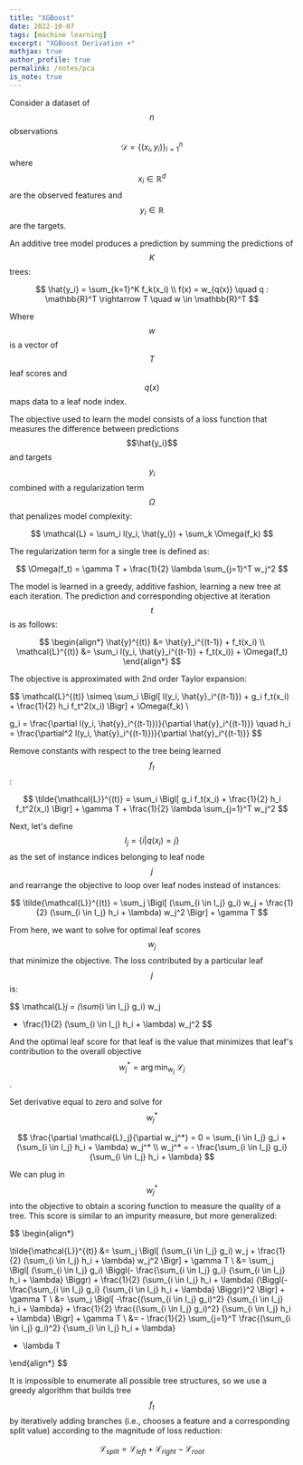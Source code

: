 ```yaml
---
title: "XGBoost"
date: 2022-10-07
tags: [machine learning]
excerpt: "XGBoost Derivation +"
mathjax: true
author_profile: true
permalink: /notes/pca
is_note: true
---
```


Consider a dataset of $$n$$ observations $$ \mathcal{D} = \{ (x_i, y_i) \}_{i=1}^n $$ where  $$ x_i \in \mathbb{R}^d $$ are the observed features and $$ y_i \in \mathbb{R} $$ are the targets.

An additive tree model produces a prediction by summing the predictions of $$K$$ trees:

$$
\hat{y_i} = \sum_{k=1}^K f_k(x_i)
\\
f(x) = w_{q(x)} \quad q : \mathbb{R}^T \rightarrow T \quad w \in \mathbb{R}^T
$$

Where $$w$$ is a vector of $$T$$ leaf scores and $$q(x)$$ maps data to a leaf node index.

The objective used to learn the model consists of a loss function that measures the difference between predictions $$\hat{y_i}$$ and targets $$y_i$$ combined with a regularization term $$\Omega$$ that penalizes model complexity:

$$
\mathcal{L} = \sum_i l(y_i, \hat{y_i}) + \sum_k \Omega(f_k)
$$

The regularization term for a single tree is defined as:

$$
\Omega(f_t) = \gamma T + \frac{1}{2} \lambda \sum_{j=1}^T w_j^2
$$

The model is learned in a greedy, additive fashion, learning a new tree at each iteration. The prediction and corresponding objective at iteration $$t$$ is as follows:

$$
\begin{align*}
\hat{y}^{(t)} &= \hat{y}_i^{(t-1)} + f_t(x_i)
\\
\mathcal{L}^{(t)} &= \sum_i l(y_i, \hat{y}_i^{(t-1)} + f_t(x_i)) + \Omega(f_t)
\end{align*}
$$

The objective is approximated with 2nd order Taylor expansion:

$$
\mathcal{L}^{(t)} \simeq \sum_i \Bigl[ l(y_i, \hat{y}_i^{(t-1)}) + g_i f_t(x_i) + \frac{1}{2} h_i f_t^2(x_i) \Bigr] + \Omega(f_k) \\

g_i = \frac{\partial l(y_i, \hat{y}_i^{(t-1)})}{\partial \hat{y}_i^{(t-1)}} 
\quad
h_i = \frac{\partial^2 l(y_i, \hat{y}_i^{(t-1)})}{\partial \hat{y}_i^{(t-1)}}
$$

Remove constants with respect to the tree being learned $$f_t$$:

$$
\tilde{\mathcal{L}}^{(t)} = \sum_i \Bigl[ g_i f_t(x_i) + \frac{1}{2} h_i f_t^2(x_i) \Bigr] + \gamma T + \frac{1}{2} \lambda \sum_{j=1}^T w_j^2
$$

Next, let's define $$ I_j = \{ i \lvert q(x_i) = j \} $$ as the set of instance indices belonging to leaf node $$j$$ and rearrange the objective to loop over leaf nodes instead of instances:

$$
\tilde{\mathcal{L}}^{(t)} = \sum_j \Bigl[ 
    (\sum_{i \in I_j} g_i) w_j
    + \frac{1}{2} (\sum_{i \in I_j} h_i + \lambda) w_j^2
\Bigr] + \gamma T
$$

From here, we want to solve for optimal leaf scores $$w_j$$ that minimize the objective. The loss contributed by a particular leaf $$j$$ is:

$$
\mathcal{L}_j = (\sum_{i \in I_j} g_i) w_j
+ \frac{1}{2} (\sum_{i \in I_j} h_i + \lambda) w_j^2
$$

And the optimal leaf score for that leaf is the value that minimizes that leaf's contribution to the overall objective $$ w_j^* = \arg \min_{w_j} \: \mathcal{L}_j $$. 

Set derivative equal to zero and solve for $$w_j^*$$

$$
\frac{\partial \mathcal{L}_j}{\partial w_j^*} = 0 = 
\sum_{i \in I_j} g_i + (\sum_{i \in I_j} h_i + \lambda) w_j^*
\\
w_j^* = - \frac{\sum_{i \in I_j} g_i}
               {\sum_{i \in I_j} h_i + \lambda}
$$

We can plug in $$w_j^*$$ into the objective to obtain a scoring function to measure the quality of a tree. This score is similar to an impurity measure, but more generalized:

$$
\begin{align*}

\tilde{\mathcal{L}}^{(t)} &= \sum_j \Bigl[ 
    (\sum_{i \in I_j} g_i) w_j
    + \frac{1}{2} (\sum_{i \in I_j} h_i + \lambda) w_j^2
\Bigr] + \gamma T
\\
&= \sum_j \Bigl[ 
    (\sum_{i \in I_j} g_i) \Biggl(- \frac{\sum_{i \in I_j} g_i}
               {\sum_{i \in I_j} h_i + \lambda} \Biggr)
    + \frac{1}{2} (\sum_{i \in I_j} h_i + \lambda) 
    {\Biggl(- \frac{\sum_{i \in I_j} g_i}
               {\sum_{i \in I_j} h_i + \lambda} \Biggr)}^2
\Bigr] + \gamma T
\\
&= \sum_j \Bigl[ 
    -\frac{(\sum_{i \in I_j} g_i)^2}
          {\sum_{i \in I_j} h_i + \lambda}
    + \frac{1}{2} \frac{(\sum_{i \in I_j} g_i)^2}
          {\sum_{i \in I_j} h_i + \lambda}
\Bigr] + \gamma T
\\
&= - \frac{1}{2} \sum_{j=1}^T
\frac{(\sum_{i \in I_j} g_i)^2}
     {\sum_{i \in I_j} h_i + \lambda}
+ \lambda T

\end{align*}
$$

It is impossible to enumerate all possible tree structures, so we use a greedy algorithm that builds tree $$f_t$$ by iteratively adding branches (i.e., chooses a feature and a corresponding split value) according to the magnitude of loss reduction:

$$
\mathcal{L}_{split} = \mathcal{L}_{left} + \mathcal{L}_{right} - \mathcal{L}_{root}
$$